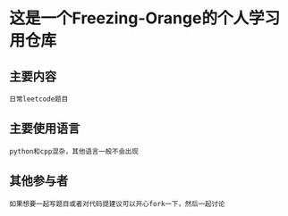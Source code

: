 # 这是一个Freezing-Orange的个人学习用仓库
## 主要内容
    日常leetcode题目
## 主要使用语言
    python和cpp混杂，其他语言一般不会出现
## 其他参与者
    如果想要一起写题目或者对代码提建议可以开心fork一下，然后一起讨论